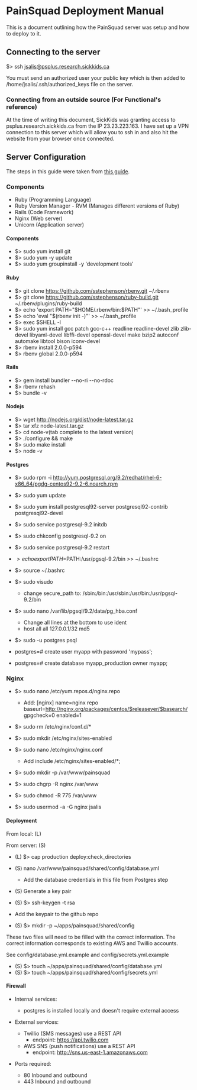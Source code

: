 # PainSquad Deployment Manual
This is a document outlining how the PainSquad server was setup and how to deploy to it.

## Connecting to the server

$> ssh jsalis@psplus.research.sickkids.ca

You must send an authorized user your public key which is then added to /home/jsalis/.ssh/authorized_keys file on the server.

### Connecting from an outside source (For Functional's reference)

At the time of writing this document, SickKids was granting access to psplus.research.sickkids.ca from the IP 23.23.223.163.
I have set up a VPN connection to this server which will allow you to ssh in and also hit the website from your browser once connected.

## Server Configuration

The steps in this guide were taken from [this guide](http://alexpotrykus.com/blog/2013/04/05/rails-deployment-with-unicorn-and-nginx-on-centos-6-dot-3/).

### Components

* Ruby (Programming Language)
* Ruby Version Manager - RVM (Manages different versions of Ruby)
* Rails (Code Framework)
* Nginx (Web server)
* Unicorn (Application server)

#### Components

* $> sudo yum install git
* $> sudo yum -y update
* $> sudo yum groupinstall -y 'development tools'

#### Ruby

* $> git clone https://github.com/sstephenson/rbenv.git ~/.rbenv
* $> git clone https://github.com/sstephenson/ruby-build.git ~/.rbenv/plugins/ruby-build
* $> echo 'export PATH="$HOME/.rbenv/bin:$PATH"' >> ~/.bash_profile
* $> echo 'eval "$(rbenv init -)"' >> ~/.bash_profile
* $> exec $SHELL -l
* $> sudo yum install gcc patch gcc-c++ readline readline-devel zlib zlib-devel libyaml-devel libffi-devel openssl-devel make bzip2 autoconf automake libtool bison iconv-devel
* $> rbenv install 2.0.0-p594
* $> rbenv global 2.0.0-p594

#### Rails
* $> gem install bundler --no-ri --no-rdoc
* $> rbenv rehash
* $> bundle -v

#### Nodejs
* $> wget http://nodejs.org/dist/node-latest.tar.gz
* $> tar xfz node-latest.tar.gz
* $> cd node-v(tab complete to the latest version)
* $> ./configure && make
* $> sudo make install
* $> node -v

#### Postgres
* $> sudo rpm -i http://yum.postgresql.org/9.2/redhat/rhel-6-x86_64/pgdg-centos92-9.2-6.noarch.rpm
* $> sudo yum update
* $> sudo yum install postgresql92-server postgresql92-contrib postgresql92-devel
* $> sudo service postgresql-9.2 initdb
* $> sudo chkconfig postgresql-9.2 on
* $> sudo service postgresql-9.2 restart
* $> echo export PATH=$PATH:/usr/pgsql-9.2/bin >> ~/.bashrc
* $> source ~/.bashrc
* $> sudo visudo
  * change secure_path to: /sbin:/bin:/usr/sbin:/usr/bin:/usr/pgsql-9.2/bin

* $> sudo nano /var/lib/pgsql/9.2/data/pg_hba.conf
  * Change all lines at the bottom to use ident
  * host    all             all             127.0.0.1/32            md5

* $> sudo -u postgres psql
* postgres=# create user myapp with password 'mypass';
* postgres=# create database myapp_production owner myapp;

### Nginx
* $> sudo nano /etc/yum.repos.d/nginx.repo
  * Add:
    [nginx]
    name=nginx repo
    baseurl=http://nginx.org/packages/centos/$releasever/$basearch/
    gpgcheck=0
    enabled=1

* $> sudo rm /etc/nginx/conf.d/*
* $> sudo mkdir /etc/nginx/sites-enabled
* $> sudo nano /etc/nginx/nginx.conf
  * Add include /etc/nginx/sites-enabled/*;

* $> sudo mkdir -p /var/www/painsquad
* $> sudo chgrp -R nginx /var/www
* $> sudo chmod -R 775 /var/www
* $> sudo usermod -a -G nginx jsalis

#### Deployment

From local: (L)

From server: (S)

* (L) $> cap production deploy:check_directories

* (S) nano /var/www/painsquad/shared/config/database.yml
  * Add the database credentials in this file from Postgres step
* (S) Generate a key pair
* (S) $> ssh-keygen -t rsa
* Add the keypair to the github repo
* (S) $> mkdir -p ~/apps/painsquad/shared/config

These two files will need to be filled with the correct information.  The correct information corresponds to existing AWS and Twillio accounts.

See config/database.yml.example and config/secrets.yml.example

* (S) $> touch ~/apps/painsquad/shared/config/database.yml
* (S) $> touch ~/apps/painsquad/shared/config/secrets.yml

#### Firewall

* Internal services:
  * postgres is installed locally and doesn't require external access

* External services:
  * Twillio (SMS messages) use a REST API
    * endpoint: https://api.twilio.com
  * AWS SNS (push notifications) use a REST API
    * endpoint: http://sns.us-east-1.amazonaws.com

* Ports required:
  * 80 Inbound and outbound
  * 443 Inbound and outbound
